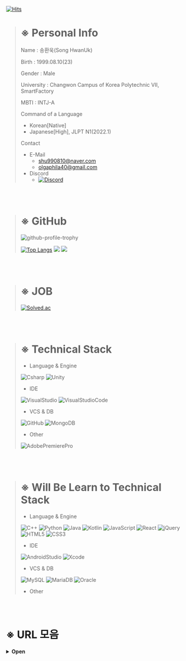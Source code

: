 [![Hits](https://hits.seeyoufarm.com/api/count/incr/badge.svg?url=https%3A%2F%2Fgithub.com%2FUgee0810%2Fhit-counter&count_bg=%23626262&title_bg=%23000000&icon=github.svg&icon_color=%23FFFFFF&title=Ugee0810&edge_flat=false)](https://hits.seeyoufarm.com)

>
> # ※ Personal Info
> Name : 송환욱(Song HwanUk)
> 
> Birth : 1999.08.10(23)
> 
> Gender : Male
> 
> University : Changwon Campus of Korea Polytechnic Ⅶ, SmartFactory
> 
> MBTI : INTJ-A
> 
> Command of a Language
> - Korean[Native]
> - Japanese[High], JLPT N1(2022.1)
> 
> Contact
> - E-Mail
>   - shu990810@naver.com
>   - olgaphila40@gmail.com
> - Discord
>   - [![Discord](https://discord.c99.nl/widget/theme-4/742324810863870052.png)](http://discord.com/users/742324810863870052)

<br>
<br>

> # ※ GitHub
> ![github-profile-trophy](https://github-profile-trophy.vercel.app/?username=ugee0810&theme=onedark)
> 
> [![Top Langs](https://github-readme-stats.vercel.app/api/top-langs/?username=ugee0810)](https://github.com/anuraghazra/github-readme-stats)
> <img src="https://activity-graph.herokuapp.com/graph?username=ugee0810&theme=github)](https://github.com/ashutosh00710/github-readme-activity-graph">
> <img src="https://github-readme-stats.vercel.app/api?username=ugee0810&bg_color=30,e96443,904e95&title_color=fff&text_color=fff">

<br>
<br>

> # ※ JOB
> [![Solved.ac](http://mazassumnida.wtf/api/generate_badge?boj=shu990810)](https://solved.ac/shu990810)

<br>
<br>

> # ※ Technical Stack
> - Language & Engine
> 
> ![Csharp](https://img.shields.io/badge/C＃-000000?style=flat-square&logo=Csharp&logoColor=white)
> ![Unity](https://img.shields.io/badge/Unity-000000?style=flat-square&logo=Unity&logoColor=white)
> 
> - IDE
> 
> ![VisualStudio](https://img.shields.io/badge/VisualStudio-000000?style=flat-square&logo=VisualStudio&logoColor=white)
> ![VisualStudioCode](https://img.shields.io/badge/VisualStudioCode-000000?style=flat-square&logo=VisualStudioCode&logoColor=white)
> 
> - VCS & DB
> 
> ![GitHub](https://img.shields.io/badge/GitHub-000000?style=flat-square&logo=GitHub&logoColor=white)
> ![MongoDB](https://img.shields.io/badge/MongoDB-000000?style=flat-square&logo=MongoDB&logoColor=white)
> 
> - Other
> 
> ![AdobePremierePro](https://img.shields.io/badge/AdobePremierePro-000000?style=flat-square&logo=AdobePremierePro&logoColor=white)

<br>
<br>

> # ※ Will Be Learn to Technical Stack
> - Language & Engine
> 
> ![C++](https://img.shields.io/badge/C++-000000?style=flat-square&logo=C++&logoColor=white)
> ![Python](https://img.shields.io/badge/Python-000000?style=flat-square&logo=Python&logoColor=white)
> ![Java](https://img.shields.io/badge/Java-000000?style=flat-square&logo=Java&logoColor=white)
> ![Kotlin](https://img.shields.io/badge/Kotlin-000000?style=flat-square&logo=Kotlin&logoColor=white)
> ![JavaScript](https://img.shields.io/badge/JavaScript-000000?style=flat-square&logo=JavaScript&logoColor=white)
> ![React](https://img.shields.io/badge/React-000000?style=flat-square&logo=React&logoColor=white)
> ![jQuery](https://img.shields.io/badge/jQuery-000000?style=flat-square&logo=jQuery&logoColor=white)
> ![HTML5](https://img.shields.io/badge/HTML5-000000?style=flat-square&logo=HTML5&logoColor=white)
> ![CSS3](https://img.shields.io/badge/CSS3-000000?style=flat-square&logo=CSS3&logoColor=white)
> 
> - IDE
> 
> ![AndroidStudio](https://img.shields.io/badge/AndroidStudio-000000?style=flat-square&logo=AndroidStudio&logoColor=white)
> ![Xcode](https://img.shields.io/badge/Xcode-000000?style=flat-square&logo=Xcode&logoColor=white)
> 
> - VCS & DB
> 
> ![MySQL](https://img.shields.io/badge/MySQL-000000?style=flat-square&logo=MySQL&logoColor=white)
> ![MariaDB](https://img.shields.io/badge/MariaDB-000000?style=flat-square&logo=MariaDB&logoColor=white)
> ![Oracle](https://img.shields.io/badge/Oracle-000000?style=flat-square&logo=Oracle&logoColor=white)
> 
> - Other

<br>
<br>

# ※ URL 모음
<details>
<summary><b>Open</b></summary>

※ 이론 & 교양
- [22-06-27: [okky.kr]어떻게 공부할까? 프로그래머를 위한 공부론](https://okky.kr/article/398880)
- [22-06-27: 유니티, 증강현실 앱개발 런칭기(iOS, Android)](https://brunch.co.kr/@chickenmoim/18)
- [22-06-29: 아무도 가르쳐 주지 않는 것](https://velog.io/@mowinckel/%EC%95%84%EB%AC%B4%EB%8F%84-%EA%B0%80%EB%A5%B4%EC%B3%90-%EC%A3%BC%EC%A7%80-%EC%95%8A%EB%8A%94-%EA%B2%83)
- [22-06-29: [okky.kr]초보 개발자를 위한 스택트레이스 읽는 법](https://okky.kr/article/338405)
- [[Youtube - 이민석 작가]한국에서 소프트웨어 엔지니어로 성공하는 법](https://youtu.be/mKGhBtQI1iA)
- [[okky.kr]면접에서 들었던 & 했던 질문들](https://okky.kr/article/1255457)

※ 커리어 & 대회
- [메타버스 개발자 경진대회](https://www.metaversedev.kr/)
- [한국 컨텐츠 진흥원](https://www.kocca.kr/kocca/main.do)

※ 강의 사이트
- ALL(+ Massive Online Open Course)
  - [[Naver]boostcourse](https://www.boostcourse.org/opencourse)
  - [[Naver]edwith](https://www.edwith.org)
  - [WikiDocs](https://wikidocs.net)
  - [생활코딩](https://opentutorials.org/course/1)
  - [[pikurate]무료 개발 강의 모음](https://www.pikurate.com/pik/%EB%B0%B0%EC%9B%8C%EC%84%9C-%EB%82%A8-%EC%A3%BC%EB%8A%94-%EB%AC%B4%EB%A3%8C-%EA%B0%9C%EB%B0%9C-%EA%B0%95%EC%9D%98-%EB%AA%A8%EC%9D%8C?category=C%EC%96%B8%EC%96%B4)
- Theme
  - [[Unity]Unity Learn](https://learn.unity.com/)
  - [[Github ReadMe]MarkDown 문법](https://blog.naver.com/hunii123/222440191093)
  - [[Github ReadMe]Profile Banner, Badge](https://onlyfor-me-blog.tistory.com/328)
  - [[HTML5, CSS][Youtube - 얄팍한 코딩사전]제대로 파는 HTML & CSS 강좌 - 웹개발 퍼블리싱 끝장내기](https://youtu.be/TrC2x4N0XqY)
  
※ Cloud Storage & API
- [Firebase](https://firebase.google.com/?hl=ko)
- [Google Cloud](https://www.googleadservices.com/pagead/aclk?sa=L&ai=DChcSEwjb-cf81pr5AhUIrpYKHYD4B0MYABABGgJ0bA&ohost=www.google.com&cid=CAESbOD2-SDuCUisJDQaYDxWDKVWbKFgrtEygUoRlVLfA1v_gnW55tY24f8H2giWSPCeOpaJR-d6lBb7CjphdBbfJoKTLI3uBnEjuuVJLcqwZGs_YSz8QqEdQtv4x3jKN8dpJJfsQvQ3YKOQ2xjngA&sig=AOD64_16VYh82D5GwLzfNE2cdgVvWQ19bQ&q&adurl&ved=2ahUKEwiQy7_81pr5AhUSpVYBHVpTBeAQ0Qx6BAgFEAE)
- [Naver Cloud](https://www.ncloud.com/)
- [Amazon AWS](https://aws.amazon.com/ko/free/?all-free-tier.sort-by=item.additionalFields.SortRank&all-free-tier.sort-order=asc&awsf.Free%20Tier%20Types=*all&awsf.Free%20Tier%20Categories=categories%23compute&trk=84ad1b7a-e8a4-4edd-bc74-15704bf999e7&sc_channel=ps&s_kwcid=AL!4422!3!588924203277!e!!g!!aws%20%ED%81%B4%EB%9D%BC%EC%9A%B0%EB%93%9C&ef_id=Cj0KCQjwxIOXBhCrARIsAL1QFCZFHWHsKyutCJRaH4EN0n3QPv6g94MGlwcBLMDBDmhVU173c3U1mkMaAmjkEALw_wcB:G:s&s_kwcid=AL!4422!3!588924203277!e!!g!!aws%20%ED%81%B4%EB%9D%BC%EC%9A%B0%EB%93%9C)
- [PhotonEngine](https://www.photonengine.com/ko-KR/)

※ Modeling & Animations
- [turbosquid](https://www.turbosquid.com/ko/fbx-models)
- [cgtrader](https://www.cgtrader.com/free-3d-models)
- [myminifactory](https://www.myminifactory.com/)
- [mixamo](https://www.mixamo.com/#/)

※ 他
- [behance](https://www.behance.net/)
- [carbon](https://carbon.now.sh/)
- [simpleicons](https://simpleicons.org/)
  
</div>
</details>
